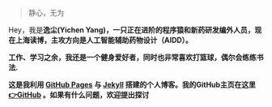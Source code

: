 > 静心，无为

Hey，我是<strong>逸尘(Yichen Yang)，一只正在进阶的程序猿和新药研发编外人员，现在上海读博，主攻方向是人工智能辅助药物设计（AIDD）。

工作、学习之余，我还是一个健身爱好者，同时也非常喜欢打篮球，偶尔会练练书法.

这是我利用 <a href="https://pages.github.com/">GitHub Pages</a> 与 <a href="http://jekyll.com.cn/">Jekyll</a> 搭建的个人博客。我的GitHub主页在这里<a href="https://github.com/Tianbiao-Yang">👉GitHub</a> 。如果有什么问题，欢迎提出探讨